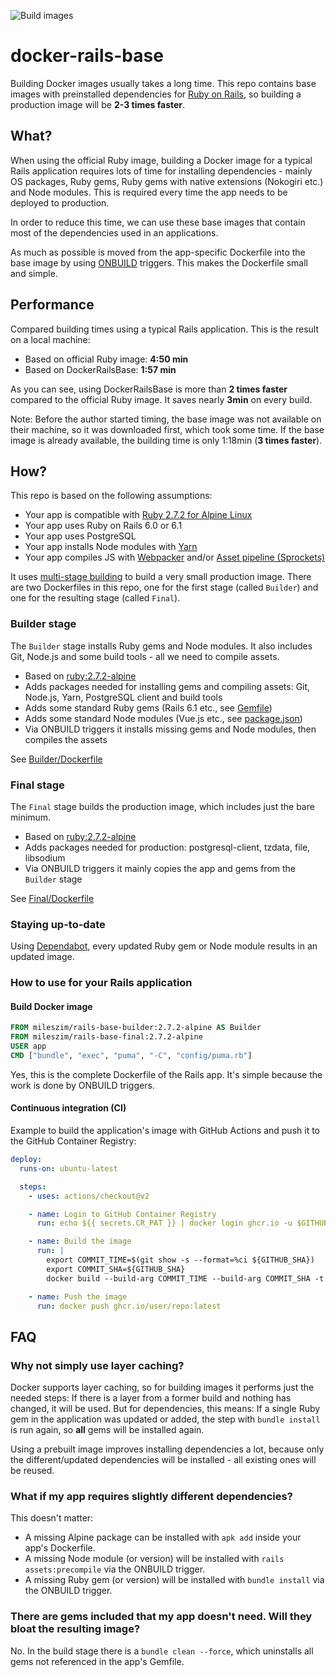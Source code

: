 ![Build images](https://github.com/mileszim/docker-rails-base/workflows/Build%20images/badge.svg)

# docker-rails-base

Building Docker images usually takes a long time. This repo contains base images with preinstalled dependencies for [Ruby on Rails](https://rubyonrails.org/), so building a production image will be **2-3 times faster**.


## What?

When using the official Ruby image, building a Docker image for a typical Rails application requires lots of time for installing dependencies - mainly OS packages, Ruby gems, Ruby gems with native extensions (Nokogiri etc.) and Node modules. This is required every time the app needs to be deployed to production.

In order to reduce this time, we can use these base images that contain most of the dependencies used in an applications.

As much as possible is moved from the app-specific Dockerfile into the base image by using [ONBUILD](https://docs.docker.com/engine/reference/builder/#onbuild) triggers. This makes the Dockerfile small and simple.


## Performance

Compared building times using a typical Rails application. This is the result on a local machine:

- Based on official Ruby image: **4:50 min**
- Based on DockerRailsBase: **1:57 min**

As you can see, using DockerRailsBase is more than **2 times faster** compared to the official Ruby image. It saves nearly **3min** on every build.

Note: Before the author started timing, the base image was not available on their machine, so it was downloaded first, which took some time. If the base image is already available, the building time is only 1:18min (**3 times faster**).


## How?

This repo is based on the following assumptions:

- Your app is compatible with [Ruby 2.7.2 for Alpine Linux](https://github.com/docker-library/ruby/blob/master/2.7/alpine3.12/Dockerfile)
- Your app uses Ruby on Rails 6.0 or 6.1
- Your app uses PostgreSQL
- Your app installs Node modules with [Yarn](https://yarnpkg.com/)
- Your app compiles JS with [Webpacker](https://github.com/rails/webpacker) and/or [Asset pipeline (Sprockets)](https://github.com/rails/sprockets-rails)

It uses [multi-stage building](https://docs.docker.com/develop/develop-images/multistage-build/) to build a very small production image. There are two Dockerfiles in this repo, one for the first stage (called `Builder`) and one for the resulting stage (called `Final`).

### Builder stage

The `Builder` stage installs Ruby gems and Node modules. It also includes Git, Node.js and some build tools - all we need to compile assets.

- Based on [ruby:2.7.2-alpine](https://github.com/docker-library/ruby/blob/master/2.7/alpine3.12/Dockerfile)
- Adds packages needed for installing gems and compiling assets: Git, Node.js, Yarn, PostgreSQL client and build tools
- Adds some standard Ruby gems (Rails 6.1 etc., see [Gemfile](https://github.com/mileszim/docker-rails-base/blob/master/Builder/Gemfile))
- Adds some standard Node modules (Vue.js etc., see [package.json](https://github.com/mileszim/docker-rails-base/blob/master/Builder/package.json))
- Via ONBUILD triggers it installs missing gems and Node modules, then compiles the assets

See [Builder/Dockerfile](https://github.com/mileszim/docker-rails-base/blob/master/Builder/Dockerfile)


### Final stage

The `Final` stage builds the production image, which includes just the bare minimum.

- Based on [ruby:2.7.2-alpine](https://github.com/docker-library/ruby/blob/master/2.7/alpine3.12/Dockerfile)
- Adds packages needed for production: postgresql-client, tzdata, file, libsodium
- Via ONBUILD triggers it mainly copies the app and gems from the `Builder` stage

See [Final/Dockerfile](https://github.com/mileszim/docker-rails-base/blob/master/Final/Dockerfile)


### Staying up-to-date

Using [Dependabot](https://dependabot.com/), every updated Ruby gem or Node module results in an updated image.


### How to use for your Rails application

#### Build Docker image

```Dockerfile
FROM mileszim/rails-base-builder:2.7.2-alpine AS Builder
FROM mileszim/rails-base-final:2.7.2-alpine
USER app
CMD ["bundle", "exec", "puma", "-C", "config/puma.rb"]
```

Yes, this is the complete Dockerfile of the Rails app. It's simple because the work is done by ONBUILD triggers.


#### Continuous integration (CI)

Example to build the application's image with GitHub Actions and push it to the GitHub Container Registry:

```yaml
deploy:
  runs-on: ubuntu-latest

  steps:
    - uses: actions/checkout@v2

    - name: Login to GitHub Container Registry
      run: echo ${{ secrets.CR_PAT }} | docker login ghcr.io -u $GITHUB_ACTOR --password-stdin

    - name: Build the image
      run: |
        export COMMIT_TIME=$(git show -s --format=%ci ${GITHUB_SHA})
        export COMMIT_SHA=${GITHUB_SHA}
        docker build --build-arg COMMIT_TIME --build-arg COMMIT_SHA -t ghcr.io/user/repo:latest .

    - name: Push the image
      run: docker push ghcr.io/user/repo:latest
```


## FAQ

### Why not simply use layer caching?

Docker supports layer caching, so for building images it performs just the needed steps: If there is a layer from a former build and nothing has changed, it will be used. But for dependencies, this means: If a single Ruby gem in the application was updated or added, the step with `bundle install` is run again, so **all** gems will be installed again.

Using a prebuilt image improves installing dependencies a lot, because only the different/updated dependencies will be installed - all existing ones will be reused.

### What if my app requires slightly different dependencies?

This doesn't matter:

- A missing Alpine package can be installed with `apk add` inside your app's Dockerfile.
- A missing Node module (or version) will be installed with `rails assets:precompile` via the ONBUILD trigger.
- A missing Ruby gem (or version) will be installed with `bundle install` via the ONBUILD trigger.

### There are gems included that my app doesn't need. Will they bloat the resulting image?

No. In the build stage there is a `bundle clean --force`, which uninstalls all gems not referenced in the app's Gemfile.
